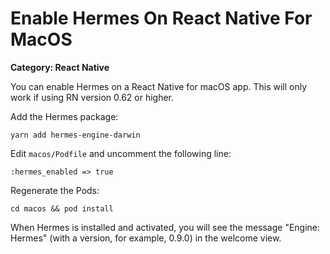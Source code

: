 # Enable Hermes On React Native For MacOS

__Category: React Native__

You can enable Hermes on a React Native for macOS app. This will only work if using RN version 0.62 or higher. 

Add the Hermes package:

```shell
yarn add hermes-engine-darwin
```

Edit `macos/Podfile` and uncomment the following line:

```text
:hermes_enabled => true
```

Regenerate the Pods:

```shell
cd macos && pod install
```

When Hermes is installed and activated, you will see the message "Engine: Hermes" (with a version, for example, 0.9.0) in the welcome view.
